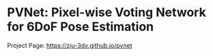 # PVNet: Pixel-wise Voting Network for 6DoF Pose Estimation

Project Page: https://zju-3dv.github.io/pvnet

